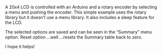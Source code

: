 A 20x4 LCD is controlled with an Arduino and a rotary encoder by selecting a menu and pushing the encoder. This simple example uses the rotary library but it doesn’t use a menu library. It also includes a sleep feature for the LCD.

The selected options are saved and can be seen in the “Summary” menu option. Reset option …well …resets the Summary table back to zero.

I hope it helps!

